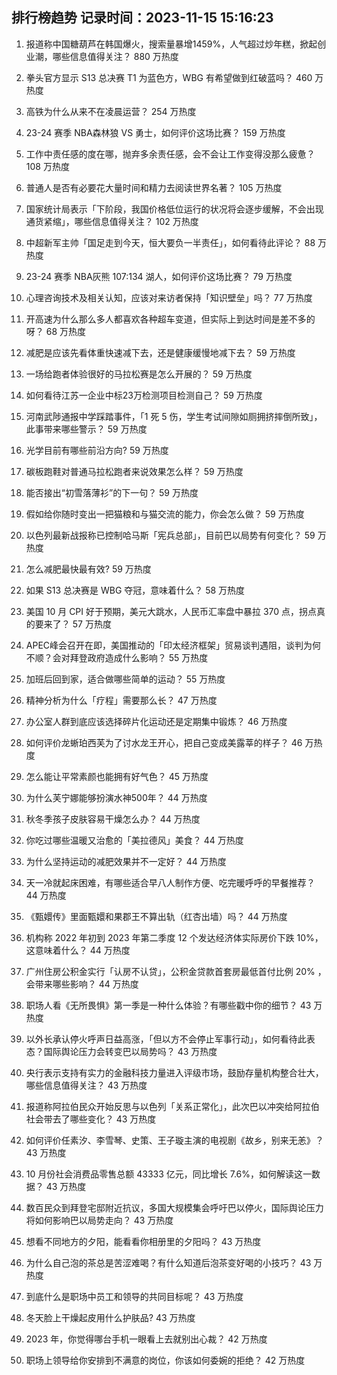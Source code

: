 
## 排行榜趋势 记录时间：2023-11-15 15:16:23
  
  1. 报道称中国糖葫芦在韩国爆火，搜索量暴增1459%，人气超过炒年糕，掀起创业潮，哪些信息值得关注？ 880 万热度
    
  2. 拳头官方显示 S13 总决赛 T1 为蓝色方，WBG 有希望做到红破蓝吗？ 460 万热度
    
  3. 高铁为什么从来不在凌晨运营？ 254 万热度
    
  4. 23-24 赛季 NBA森林狼 VS 勇士，如何评价这场比赛？ 159 万热度
    
  5. 工作中责任感的度在哪，抛弃多余责任感，会不会让工作变得没那么疲惫？ 108 万热度
    
  6. 普通人是否有必要花大量时间和精力去阅读世界名著？ 105 万热度
    
  7. 国家统计局表示「下阶段，我国价格低位运行的状况将会逐步缓解，不会出现通货紧缩」，哪些信息值得关注？ 102 万热度
    
  8. 中超新军主帅「国足走到今天，恒大要负一半责任」，如何看待此评论？ 88 万热度
    
  9. 23-24 赛季 NBA灰熊 107:134 湖人，如何评价这场比赛？ 79 万热度
    
  10. 心理咨询技术及相关认知，应该对来访者保持「知识壁垒」吗？ 77 万热度
    
  11. 开高速为什么那么多人都喜欢各种超车变道，但实际上到达时间是差不多的呀？ 68 万热度
    
  12. 减肥是应该先看体重快速减下去，还是健康缓慢地减下去？ 59 万热度
    
  13. 一场给跑者体验很好的马拉松赛是怎么开展的？ 59 万热度
    
  14. 如何看待江苏一企业中标23万检测项目检测自己？ 59 万热度
    
  15. 河南武陟通报中学踩踏事件，「1 死 5 伤，学生考试间隙如厕拥挤摔倒所致」，此事带来哪些警示？ 59 万热度
    
  16. 光学目前有哪些前沿方向? 59 万热度
    
  17. 碳板跑鞋对普通马拉松跑者来说效果怎么样？ 59 万热度
    
  18. 能否接出“初雪落薄衫”的下一句？ 59 万热度
    
  19. 假如给你随时变出一把猫粮和与猫交流的能力，你会怎么做？ 59 万热度
    
  20. 以色列最新战报称已控制哈马斯「宪兵总部」，目前巴以局势有何变化？ 59 万热度
    
  21. 怎么减肥最快最有效? 59 万热度
    
  22. 如果 S13 总决赛是 WBG 夺冠，意味着什么？ 58 万热度
    
  23. 美国 10 月 CPI 好于预期，美元大跳水，人民币汇率盘中暴拉 370 点，拐点真的要来了？ 57 万热度
    
  24. APEC峰会召开在即，美国推动的「印太经济框架」贸易谈判遇阻，谈判为何不顺？会对拜登政府造成什么影响？ 55 万热度
    
  25. 加班后回到家，适合做哪些简单的运动？ 55 万热度
    
  26. 精神分析为什么「疗程」需要那么长？ 47 万热度
    
  27. 办公室人群到底应该选择碎片化运动还是定期集中锻炼？ 46 万热度
    
  28. 如何评价龙蜥珀西芙为了讨水龙王开心，把自己变成美露莘的样子？ 46 万热度
    
  29. 怎么能让平常素颜也能拥有好气色？ 45 万热度
    
  30. 为什么芙宁娜能够扮演水神500年？ 44 万热度
    
  31. 秋冬季孩子皮肤容易干燥怎么办？ 44 万热度
    
  32. 你吃过哪些温暖又治愈的「美拉德风」美食？ 44 万热度
    
  33. 为什么坚持运动的减肥效果并不一定好？ 44 万热度
    
  34. 天一冷就起床困难，有哪些适合早八人制作方便、吃完暖呼呼的早餐推荐？ 44 万热度
    
  35. 《甄嬛传》里面甄嬛和果郡王不算出轨（红杏出墙）吗？ 44 万热度
    
  36. 机构称 2022 年初到 2023 年第二季度 12 个发达经济体实际房价下跌 10%，这意味着什么？ 44 万热度
    
  37. 广州住房公积金实行「认房不认贷」，公积金贷款首套房最低首付比例 20% ，会带来哪些影响？ 44 万热度
    
  38. 职场人看《无所畏惧》第一季是一种什么体验？有哪些戳中你的细节？ 43 万热度
    
  39. 以外长承认停火呼声日益高涨，「但以方不会停止军事行动」，如何看待此表态？国际舆论压力会转变巴以局势吗？ 43 万热度
    
  40. 央行表示支持有实力的金融科技力量进入评级市场，鼓励存量机构整合壮大，哪些信息值得关注？ 43 万热度
    
  41. 报道称阿拉伯民众开始反思与以色列「关系正常化」，此次巴以冲突给阿拉伯社会带去了哪些变化？ 43 万热度
    
  42. 如何评价任素汐、李雪琴、史策、王子璇主演的电视剧《故乡，别来无恙》？ 43 万热度
    
  43. 10 月份社会消费品零售总额 43333 亿元，同比增长 7.6%，如何解读这一数据？ 43 万热度
    
  44. 数百民众到拜登宅邸附近抗议，多国大规模集会呼吁巴以停火，国际舆论压力将如何影响巴以局势走向？ 43 万热度
    
  45. 想看不同地方的夕阳，能看看你相册里的夕阳吗？ 43 万热度
    
  46. 为什么自己泡的茶总是苦涩难喝？有什么知道后泡茶变好喝的小技巧？ 43 万热度
    
  47. 到底什么是职场中员工和领导的共同目标呢？ 43 万热度
    
  48. 冬天脸上干燥起皮用什么护肤品? 43 万热度
    
  49. 2023 年，你觉得哪台手机一眼看上去就别出心裁？ 42 万热度
    
  50. 职场上领导给你安排到不满意的岗位，你该如何委婉的拒绝？ 42 万热度
    